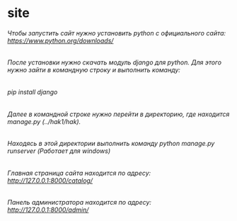 # site
###### Чтобы запустить сайт нужно установить python с официального сайта: https://www.python.org/downloads/
###### После установки нужно скачать модуль django для python. Для этого нужно зайти в командную строку и выполнить команду:
###### pip install django
###### Далее в командной строке нужно перейти в директорию, где находится manage.py (../hak1/hak).
###### Находясь в этой директории выполнить команду python manage.py runserver (Работает для windows)
###### Главная страница сайта находится по адресу: <http://127.0.0.1:8000/catalog/>
###### Панель администратора находится по адресу: <http://127.0.0.1:8000/admin/>
